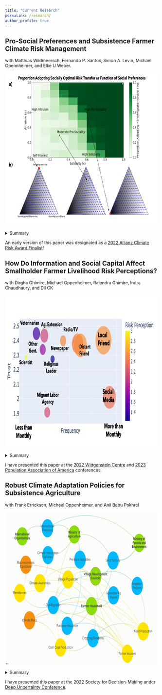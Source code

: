 ```yaml
---
title: "Current Research"
permalink: /research/
author_profile: true
---
```


## Pro-Social Preferences and Subsistence Farmer Climate Risk Management
with Matthias Wildmeersch, Fernando P. Santos, Simon A. Levin, Michael Opennheimer, and Elke U Weber.
<p align="center">
<img src="/images/SocialPreferencesFigure.png" alt="Social Preferences" width="500" height="500" title="Social Preferences">
</p>
<details>
<summary>Summary</summary>
Several governments have tested formal index-based insurance to build climate resilience among smallholder farmers. Yet, adoption of such programs has generated concerns that insurance may crowd out long-established informal risk transfer arrangements. Understanding this phenomenon requires new analytic approaches that capture dynamics of human social behaviour when facing risky events. Here, we develop a modelling framework, based on evolutionary game theory and empirical data from Nepal and Ethiopia, to demonstrate that insurance may introduce a new social dilemma in farmer risk management strategies. We find that while socially optimal risk management is achieved when all farmers pursue a combination of formal and informal risk transfer, a community of self-interested agents is unable to maintain this coexistence at moderate to high covariate risks. We find that a combination of pro-social preferences - namely, moderate altruism and solidarity - helps farmers overcome these concerns and achieve the social optimum. Behavioural interventions that cue such preferences can render financial incentives more efficient in promoting optimal climate risk management, with potential savings worth approximately 5-15 percent of community agricultural income under a range of risk levels. Extreme dry events already disrupt populations’ ability to migrate. In a warming climate, compound drought events could amplify vulnerability and drive forced migration. Here, we contribute the first multi-method research design on societal impacts from compound drought events. We show how mobility patterns are shaped by the intersection of drought and social vulnerability factors in three drought-prone countries – Madagascar, Nepal, and Mexico. We find that internal migration in agricultural communities in Mexico increased by 14 to 24 basis points from 1991 to 2018 and will prospectively increase by 2 to 15 basis points in Nepal in case of a compound drought event in 2025. We show that consecutive drought events exacerbate structural vulnerabilities, limiting migrants’ adaptation options, including long-range migration. We conclude that the additional social pre-conditions, e.g., social isolation and lack of accurate information, ultimately limit migration as an adaptation option for households vulnerable to compound drought events.
</details>

An early version of this paper was designated as a [2022 Allianz Climate Risk Award Finalist](https://www.allianz.com/content/dam/onemarketing/azcom/Allianz_com/sustainability/Allianz-Climate-Risk-Award_Compendium-2022.pdf)!

## How Do Information and Social Capital Affect Smallholder Farmer Livelihood Risk Perceptions?
with Dirgha Ghimire, Michael Oppenheimer, Rajendra Ghimire, Indra Chaudhaury, and Dil CK
<p align="center">
<img src="/images/InfoMap.png" alt="Info" width="500" height="500" title="Info Map">
</p>
<details>
<summary>Summary</summary>
Increasing climate risks are likely to threaten the livelihoods of many of the world’s 500 million smallholder farming households. Previous scholarship has demonstrated that access to accurate climate information may enhance farmers’ adaptive capacity, including adaptive rural-urban migration, but evidence is mixed on how farmers actually integrate such information in their decision-making. In this study, we analyze how farmers’ information sources, social networks, and previous exposure to hazards shape climate risk perceptions and livelihood decisions. Informed by the New Economics of Labour Migration, Protection Motivation Theory, and Security-Potential Aspiration frameworks, we collected data from 500 households in Nepal’s Chitwan Valley on farmers’ livelihood choices from 2015-2021, climate risk perceptions, and access to informational and social capital. We find that climate risks are highly salient to farmers' perception of general livelihood risks, including non-farm livelihoods. The effects of climate on perceived risks of non-farm livelihoods, including migration and off-farm labor, may be one factor tempering adaptation responses to climate hazards. For some hazards, including droughts and groundwater risks, access to greater informational and social capital may decrease risk perceptions, but also contribute to an increased propensity to adopt adaptation strategies. Finally, we find that while farming households generally maintain diversified income portfolios, they tend to rely even more on perceived high-risk strategies during climate-driven shocks. Our results indicate that efforts to build farmers' resilience should especially account for risk perceptions of livelihood alternatives and loss-averse behavior in response to income shocks.
</details>

I have presented this paper at the [2022 Wittgenstein Centre](/files/12.01.2022_Wittgenstein_final.pdf) and [2023 Population Association of America](/files/04.13.2023_PAA_Poster.pdf) conferences.

## Robust Climate Adaptation Policies for Subsistence Agriculture
with Frank Errickson, Michael Oppenheimer, and Anil Babu Pokhrel
<p align="center">
<img src="/images/NepalPolycentricity.png" alt="Polycentricity" width="500" height="500" title="Nepal Polycentricity">
</p>
<details>
<summary>Summary</summary>
Farmers make livelihood decisions in deeply uncertain environments regarding weather conditions, economic markets, and the social-political systems in which they operate. In turn, uncertainty in how farmers make such decisions challenges the ability of policymakers at multiple governance scales to achieve key objectives such as maximizing economic growth, minimizing inequality, ensuring food security, and limiting rates of outmigration. Farming households and policymakers must therefore make climate adaptation decisions under exogenous sources of deep uncertainty, e.g. unknown probability distributions of climatic and economic states of the world, and endogenous deep uncertainty resulting from misalignment or misunderstanding of objectives among key stakeholders in a system. Here, we propose an integrated robust decision-making – agent-based model (RDM-ABM) framework to analyze how both types of deep uncertainty affect the robustness of potential climate adaptation policy interventions in the agricultural sector of Nepal. Our work expands on a previous analysis of smallholder farmer livelihood decisions under climate risk by incorporating endogenous feedbacks between policymakers at multiple levels of government, international development agencies, and farming households. We apply this framework to investigate how real-world complexities of the policymaking process – including potentially competing objectives, misalignment between scales of policymaking, and lags in policy implementation – affects the robustness of proposed climate adaptation policies for subsistence agriculture in Nepal.
</details>

I have presented this paper at the [2022 Society for Decision-Making under Deep Uncertainty Conference](/files/11.09.2022_DMDUPresentation_NCL.pdf).
